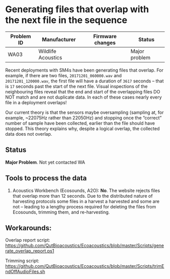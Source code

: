 # Generating files that overlap with the next file in the sequence

|Problem ID | Manufacturer      | Firmware changes | Status              |
|-----------|-------------------|------------------|---------------------|
|WA03         |Wildlife Acoustics |                  |   Major problem     |


Recent deployments with SM4s have been generating files that overlap. For
example, if there are two files, `20171201_060000.wav` and `20171201_120000.wav`,
the first file will have a duration of `3617` seconds – that is `17` seconds 
past the start of the next file. Visual inspections of the neighbouring files
reveal that the end and start of the overlapping files DO NOT match and are not
duplicate data. In each of these cases nearly every file in a deployment
overlaps!

Our current theory is that the sensors maybe oversampling (sampling at, for
example, \~22075Hz rather than 22050Hz) and stopping once the “correct” number
of sample have been collected, earlier than the file should have stopped. This
theory explains why, despite a logical overlap, the collected data does not
overlap.

## Status

**Major Problem**. Not yet contacted WA

## Tools to process the data

1. Acoustics Workbench (Ecosounds, A2O): **No**. The website rejects files that overlap more than 12 seconds. Due to the
distributed nature of harvesting protocols some files in a harvest a
harvested and some are not – leading to a lengthy process required for deleting
the files from Ecosounds, trimming them, and re-harvesting.

## Workarounds:

Overlap report script:
<https://github.com/QutBioacoustics/Ecoacoustics/blob/master/Scripts/generate_overlap_report.ps1>

Trimming script:
<https://github.com/QutBioacoustics/Ecoacoustics/blob/master/Scripts/trimEndOffAudioFiles.sh>